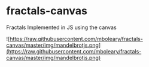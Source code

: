 # fractals-canvas
Fractals Implemented in JS using the canvas

![https://raw.githubusercontent.com/mboleary/fractals-canvas/master/img/mandelbrotjs.png](https://raw.githubusercontent.com/mboleary/fractals-canvas/master/img/mandelbrotjs.png)
